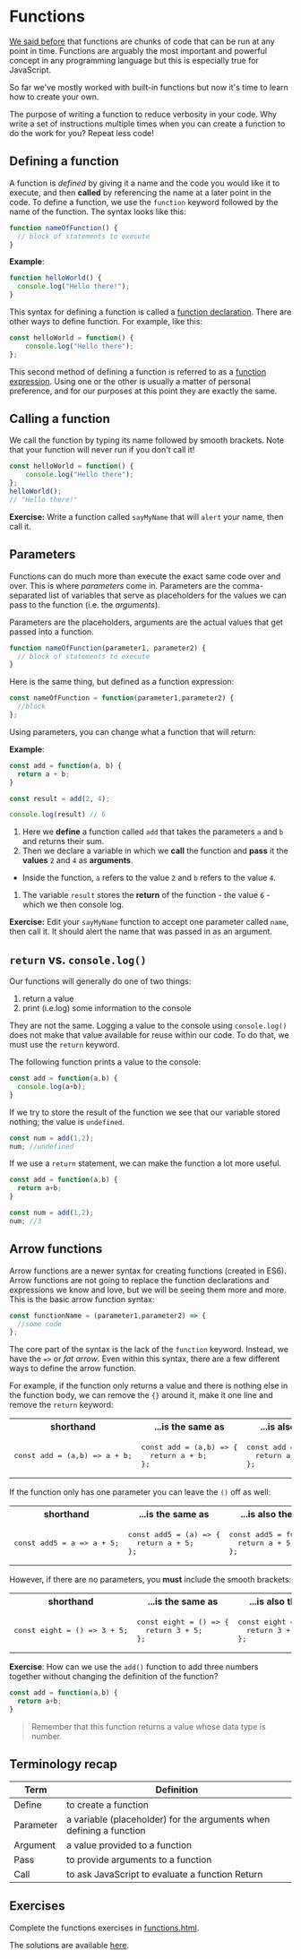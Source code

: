 <!-- Student takeaway: -->
<!--Student will be able to:
- 
-->
# Functions

[We said before](https://github.com/HackerYou/bootcamp-notes/blob/791520b13524bf56d557c1e8806ae5f369571b78/programming-fundamentals/debugging-javascript.md) that functions are chunks of code that can be run at any point in time. Functions are arguably the most important and powerful concept in any programming language but this is especially true for JavaScript. 
<!-- where, as we'll see, functions can be passed around like any other value. -->

So far we've mostly worked with built-in functions but now it's time to learn how to create your own. 

The purpose of writing a function to reduce verbosity in your code. Why write a set of instructions multiple times when you can create a function to do the work for you? Repeat less code!

## Defining a function

A function is _defined_ by giving it a name and the code you would like it to execute, and then **called** by referencing the name at a later point in the code. To define a function, we use the `function` keyword followed by the name of the function. The syntax looks like this:

```js
function nameOfFunction() {
  // block of statements to execute
}
```

**Example**:

```js
function helloWorld() {
  console.log("Hello there!");
}
```
This syntax for defining a function is called a [function declaration](https://developer.mozilla.org/en-US/docs/Web/JavaScript/Reference/Statements/function). There are other ways to define function. For example, like this:

```js
const helloWorld = function() {
	console.log("Hello there");
};
```
This second method of defining a function is referred to as a [function expression](https://developer.mozilla.org/en-US/docs/Web/JavaScript/Reference/Operators/function). Using one or the other is usually a matter of personal preference, and for our purposes at this point they are exactly the same. 

## Calling a function
We call the function by typing its name followed by smooth brackets. Note that your function will never run if you don't call it!

```js
const helloWorld = function() {
	console.log("Hello there");
};
helloWorld();
// "Hello there!"
```

**Exercise:** Write a function called `sayMyName` that will `alert` your name, then call it.

## Parameters

Functions can do much more than execute the exact same code over and over. This is where _parameters_ come in. Parameters are the comma-separated list of variables that serve as placeholders for the values we can pass to the function (i.e. the _arguments_).

Parameters are the placeholders, arguments are the actual values that get passed into a function.

```js
function nameOfFunction(parameter1, parameter2) {
  // block of statements to execute
}
```
Here is the same thing, but defined as a function expression:
```js
const nameOfFunction = function(parameter1,parameter2) {
  //block
};
```

Using parameters, you can change what a function that will return:

**Example**:

```js
const add = function(a, b) {
  return a + b;
}

const result = add(2, 4);

console.log(result) // 6
```

1. Here we **define** a function called `add` that takes the parameters `a` and `b` and returns their sum. 
1. Then we declare a variable in which we **call** the function and **pass** it the **values** `2` and `4` as **arguments**. 
  * Inside the function, `a` refers to the value `2` and `b` refers to the value `4`. 
1. The variable `result` stores the **return** of the function - the value `6` - which we then console log.

**Exercise:** Edit your `sayMyName` function to accept one parameter called `name`, then call it. It should alert the name that was passed in as an argument. 

## `return` vs. `console.log()`

Our functions will generally do one of two things: 
1. return a value
1. print (i.e.log) some information to the console

They are not the same. Logging a value to the console using `console.log()` does not make that value available for reuse within our code.  To do that, we must use the `return` keyword.

The following function prints a value to the console:

```js
const add = function(a,b) {
  console.log(a+b);
}
```

If we try to store the result of the function we see that our variable stored nothing; the value is `undefined`.

```js
const num = add(1,2);
num; //undefined
```

If we use a `return` statement, we can make the function a lot more useful.

```js
const add = function(a,b) {
  return a+b;
}
```

```js
const num = add(1,2);
num; //3
```
## Arrow functions
Arrow functions are a newer syntax for creating functions (created in ES6). Arrow functions are not going to replace the function declarations and expressions we know and love, but we will be seeing them more and more. This is the basic arrow function syntax:

```js
const functionName = (parameter1,parameter2) => {
  //some code
};
```

The core part of the syntax is the lack of the `function` keyword. Instead, we have the `=>` or _fat arrow_. Even within this syntax, there are a few different ways to define the arrow function.

For example, if the function only returns a value and there is nothing else in the function body, we can remove the `{}` around it, make it one line and remove the `return` keyword:

<table>
<tr>
  <th>shorthand</th>
  <th>...is the same as</th>
  <th>...is also the same as</th>
</tr>
<tr>
<td>
<pre lang="js">
const add = (a,b) => a + b;
</pre>
</td>
<td>
<pre lang="js">
const add = (a,b) => {
  return a + b;
};
</pre>
</td>
<td>
<pre lang="js">
const add = function(a,b) {
  return a + b;
};
</pre>
</td>
</tr>
</table>

If the function only has one parameter you can  leave the `()` off as well:

<table>
<tr>
  <th>shorthand</th>
  <th>...is the same as</th>
  <th>...is also the same as</th>
</tr>
<tr>
<td>
<pre lang="js">
const add5 = a => a + 5;
</pre>
</td>
<td>
<pre lang="js">
const add5 = (a) => {
  return a + 5;
};
</pre>
</td>
<td>
<pre lang="js">
const add5 = function(a) {
  return a + 5;
};
</pre>
</td>
</tr>
</table>

However, if there are no parameters, you **must** include the smooth brackets:

<table>
<tr>
  <th>shorthand</th>
  <th>...is the same as</th>
  <th>...is also the same as</th>
</tr>
<tr>
<td>
<pre lang="js">
const eight = () => 3 + 5;
</pre>
</td>
<td>
<pre lang="js">
const eight = () => {
  return 3 + 5;
};
</pre>
</td>
<td>
<pre lang="js">
const eight = function() {
  return 3 + 5;
};
</pre>
</td>
</tr>
</table>

**Exercise**: How can we use the `add()` function to add three numbers together without changing the definition of the function?

```js
const add = function(a,b) {
  return a+b;
}
```
> Remember that this function returns a value whose data type is number.

<!-- Expected answer:
Pass the function as an argument:  add(add(1,2), 3).
-->

## Terminology recap
Term | Definition
---|---
Define | to create a function
Parameter | a variable (placeholder) for the arguments when defining a function
Argument | a value provided to a function
Pass | to provide arguments to a function
Call | to ask JavaScript to evaluate a function Return| to pass back a value from a function

## Exercises
Complete the functions exercises in [functions.html](https://hychalknotes.s3.amazonaws.com/functions.html).

The solutions are available [here](https://hychalknotes.s3.amazonaws.com/functions-ANSWER.html).
